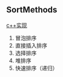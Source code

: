 ## SortMethods

[c++实现](https://github.com/cocokitten/learningNotes/blob/master/algorithm/SortMethods_c%2B%2B/SortMethods.cpp)
1. 冒泡排序
1. 直接插入排序
1. 选择排序
1. 堆排序
1. 快速排序（递归）
